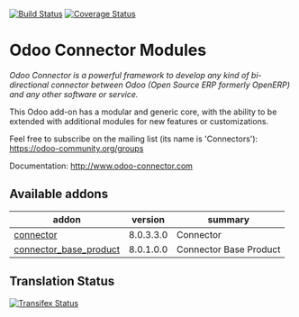 [![Build Status](https://travis-ci.org/OCA/connector.svg?branch=8.0)](https://travis-ci.org/OCA/connector)
[![Coverage Status](https://coveralls.io/repos/OCA/connector/badge.png?branch=8.0)](https://coveralls.io/r/OCA/connector?branch=8.0)


Odoo Connector Modules
======================

*Odoo Connector is a powerful framework to develop any kind of bi-directional connector between Odoo (Open Source ERP formerly OpenERP) and any other software or service.*

This Odoo add-on has a modular and generic core, with the ability to be extended with additional modules for new features or customizations.

Feel free to subscribe on the mailing list (its name is 'Connectors'):
https://odoo-community.org/groups

Documentation:
http://www.odoo-connector.com

[//]: # (addons)
Available addons
----------------
addon | version | summary
--- | --- | ---
[connector](connector/) | 8.0.3.3.0 | Connector
[connector_base_product](connector_base_product/) | 8.0.1.0.0 | Connector Base Product

[//]: # (end addons)

Translation Status
------------------
[![Transifex Status](https://www.transifex.com/projects/p/OCA-connector-8-0/chart/image_png)](https://www.transifex.com/projects/p/OCA-connector-8-0)
